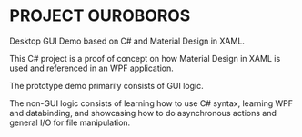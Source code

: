 # PROJECT OUROBOROS

Desktop GUI Demo based on C# and Material Design in XAML.

This C# project is a proof of concept on how Material Design in XAML is used and referenced in an WPF application.

The prototype demo primarily consists of GUI logic. 

The non-GUI logic consists of learning how to use C# syntax, learning WPF and databinding, and showcasing how to do asynchronous actions and general I/O for file manipulation.

